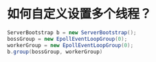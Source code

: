 # 如何自定义设置多个线程？

```java
ServerBootstrap b = new ServerBootstrap();
bossGroup = new EpollEventLoopGroup(0);
workerGroup = new EpollEventLoopGroup(0);
b.group(bossGroup, workerGroup)
```

 

